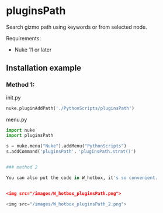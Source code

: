 # pluginsPath

Search gizmo path using keywords or from selected node.

Requirements:

- Nuke 11 or later

## Installation example

### Method 1:

init.py

```python
nuke.pluginAddPath('./PythonScripts/pluginsPath')
```

menu.py

```python
import nuke
import pluginsPath

s = nuke.menu("Nuke").addMenu("PythonScripts")
s.addCommand('pluginsPath'，'pluginsPath.strat()')


### method 2

You can also put the code in W_hotbox, it's so convenient.


<img src="/images/W_hotbox_pluginsPath.png">

<img src="/images/W_hotbox_pluginsPath_2.png">
